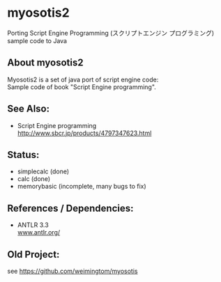 ﻿# myosotis2
Porting Script Engine Programming (スクリプトエンジン プログラミング) sample code to Java  

## About myosotis2  
Myosotis2 is a set of java port of script engine code:  
Sample code of book "Script Engine programming".  

## See Also:  
* Script Engine programming  
	http://www.sbcr.jp/products/4797347623.html  
	
## Status:  
* simplecalc (done)  
* calc (done)  
* memorybasic (incomplete, many bugs to fix)  

## References / Dependencies:  
* ANTLR 3.3  
	www.antlr.org/  

## Old Project:  
see https://github.com/weimingtom/myosotis  
